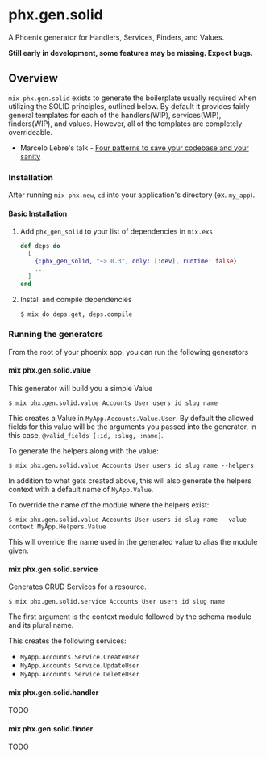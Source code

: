 # phx.gen.solid

A Phoenix generator for Handlers, Services, Finders, and Values.

**Still early in development, some features may be missing. Expect bugs.**

## Overview

`mix phx.gen.solid` exists to generate the boilerplate usually required when
utilizing the SOLID principles, outlined below. By default it provides fairly
general templates for each of the handlers(WIP), services(WIP), finders(WIP),
and values. However, all of the templates are completely overrideable.

- Marcelo Lebre's talk - [Four patterns to save your codebase and your sanity](https://www.youtube.com/watch?v=xWqOR-cdIUQ)

### Installation

After running `mix phx.new`, `cd` into your application's directory (ex. `my_app`).

#### Basic Installation

1. Add `phx_gen_solid` to your list of dependencies in `mix.exs`

   ```elixir
   def deps do
     [
       {:phx_gen_solid, "~> 0.3", only: [:dev], runtime: false}
       ...
     ]
   end
   ```

2. Install and compile dependencies

   ```
   $ mix do deps.get, deps.compile
   ```

### Running the generators

From the root of your phoenix app, you can run the following generators

#### mix phx.gen.solid.value

This generator will build you a simple Value

    $ mix phx.gen.solid.value Accounts User users id slug name

This creates a Value in `MyApp.Accounts.Value.User`. By default the allowed
fields for this value will be the arguments you passed into the generator,
in this case, `@valid_fields [:id, :slug, :name]`.

To generate the helpers along with the value:

    $ mix phx.gen.solid.value Accounts User users id slug name --helpers

In addition to what gets created above, this will also generate the helpers
context with a default name of `MyApp.Value`.

To override the name of the module where the helpers exist:

    $ mix phx.gen.solid.value Accounts User users id slug name --value-context MyApp.Helpers.Value

This will override the name used in the generated value to alias the module
given.

#### mix phx.gen.solid.service

Generates C~~R~~UD Services for a resource.

    $ mix phx.gen.solid.service Accounts User users id slug name

The first argument is the context module followed by the schema module and its
plural name.

This creates the following services:
- `MyApp.Accounts.Service.CreateUser`
- `MyApp.Accounts.Service.UpdateUser`
- `MyApp.Accounts.Service.DeleteUser`

#### mix phx.gen.solid.handler

TODO

#### mix phx.gen.solid.finder

TODO
